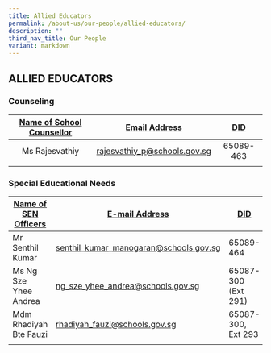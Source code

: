 ```yaml
---
title: Allied Educators
permalink: /about-us/our-people/allied-educators/
description: ""
third_nav_title: Our People
variant: markdown
---
```

## ALLIED EDUCATORS

### Counseling

| <u>Name of School Counsellor</u> | <u>Email Address</u> | <u>DID</u> |
| :---: | :---: | :---: |
| Ms Rajesvathiy | [rajesvathiy_p@schools.gov.sg](mailto:rajesvathiy_p@schools.gov.sg) | 65089-463 | 
| | |

### Special Educational Needs

| <u>Name of SEN Officers</u> | <u>E-mail Address</u> | <u>DID</u> |
|---|---|---|
| Mr Senthil Kumar | [senthil_kumar_manogaran@schools.gov.sg](mailto:senthil_kumar_manogaran@schools.gov.sg) | 65089-464 |
| Ms Ng Sze Yhee Andrea | [ng_sze_yhee_andrea@schools.gov.sg](mailto:ng_sze_yhee_andrea@schools.gov.sg) | 65087-300 (Ext 291) |
|  Mdm Rhadiyah Bte Fauzi |  [rhadiyah_fauzi@schools.gov.sg](mailto:rhadiyah_fauzi@schools.gov.sg) | 65087-300, Ext 293 |
| | |